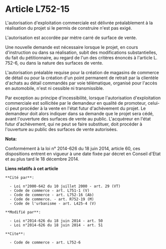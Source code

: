 # Article L752-15

L'autorisation d'exploitation commerciale est délivrée préalablement à la réalisation du projet si le permis de construire
n'est pas exigé. 

L'autorisation est accordée par mètre carré de surface de vente. 

Une nouvelle demande est nécessaire lorsque le projet, en cours d'instruction ou dans sa réalisation, subit des modifications
substantielles, du fait du pétitionnaire, au regard de l'un des critères énoncés à l'article L. 752-6, ou dans la nature des
surfaces de vente. 

L'autorisation préalable requise pour la création de magasins de commerce de détail ou pour la création d'un point permanent
de retrait par la clientèle d'achats au détail commandés par voie télématique, organisé pour l'accès en automobile, n'est ni
cessible ni transmissible.

Par exception au principe d'incessibilité, lorsque l'autorisation d'exploitation commerciale est sollicitée par le demandeur
en qualité de promoteur, celui-ci peut procéder à la vente en l'état futur d'achèvement du projet. Le demandeur doit alors
indiquer dans sa demande que le projet sera cédé, avant l'ouverture des surfaces de vente au public. L'acquéreur en l'état
futur d'achèvement, qui ne peut se faire substituer, doit procéder à l'ouverture au public des surfaces de vente autorisées.

**Nota:**

Conformément à la loi n° 2014-626 du 18 juin 2014, article 60, ces dispositions entrent en vigueur à une date fixée par
décret en Conseil d'Etat et au plus tard le 18 décembre 2014.

**Liens relatifs à cet article**

	**Cité par**:

	  - Loi n°2000-642 du 10 juillet 2000 - art. 29 (VT)
	  - Code de commerce - art. L751-1 (V)
	  - Code de commerce - art. L752-16 (Ab)
	  - Code de commerce. - art. R752-19 (M)
	  - Code de l'urbanisme - art. L425-4 (V)

	**Modifié par**:

	  - Loi n°2014-626 du 18 juin 2014 - art. 50
	  - Loi n°2014-626 du 18 juin 2014 - art. 51

	**Cite**:

	  - Code de commerce - art. L752-6
